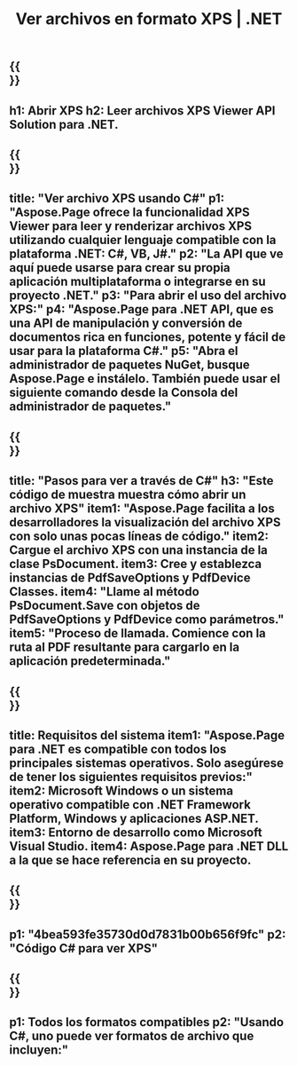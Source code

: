 ﻿---
translation: true
template: /_templates/_viewer-child-net.md
title: Ver archivos en formato XPS | .NET
weight: 170
url: /net/viewer/xps/
description: Abrir para ver archivos XPS. Código fuente de C# para cargar, representar y mostrar documentos XPS en la plataforma .NET Framework, Windows y aplicaciones ASP.NET.
informat: XPS
otherformats: EPS PS
---

{{<section banner>}}
---
h1: Abrir XPS
h2: Leer archivos XPS Viewer API Solution para .NET.
---

{{<section overview>}}
---
title: "Ver archivo XPS usando C#"
p1: "Aspose.Page ofrece la funcionalidad XPS Viewer para leer y renderizar archivos XPS utilizando cualquier lenguaje compatible con la plataforma .NET: C#, VB, J#."
p2: "La API que ve aquí puede usarse para crear su propia aplicación multiplataforma o integrarse en su proyecto .NET."
p3: "Para abrir el uso del archivo XPS:"
p4: "Aspose.Page para .NET API, que es una API de manipulación y conversión de documentos rica en funciones, potente y fácil de usar para la plataforma C#."
p5: "Abra el administrador de paquetes NuGet, busque Aspose.Page e instálelo. También puede usar el siguiente comando desde la Consola del administrador de paquetes."
---

{{<section feature1>}}
---
title: "Pasos para ver a través de C#"
h3: "Este código de muestra muestra cómo abrir un archivo XPS"
item1: "Aspose.Page facilita a los desarrolladores la visualización del archivo XPS con solo unas pocas líneas de código."
item2: Cargue el archivo XPS con una instancia de la clase PsDocument.
item3: Cree y establezca instancias de PdfSaveOptions y PdfDevice Classes.
item4: "Llame al método PsDocument.Save con objetos de PdfSaveOptions y PdfDevice como parámetros."
item5: "Proceso de llamada. Comience con la ruta al PDF resultante para cargarlo en la aplicación predeterminada."
---

{{<section feature2>}}
---
title: Requisitos del sistema
item1: "Aspose.Page para .NET es compatible con todos los principales sistemas operativos. Solo asegúrese de tener los siguientes requisitos previos:"
item2: Microsoft Windows o un sistema operativo compatible con .NET Framework Platform, Windows y aplicaciones ASP.NET.
item3: Entorno de desarrollo como Microsoft Visual Studio.
item4: Aspose.Page para .NET DLL a la que se hace referencia en su proyecto.
---

{{<section gist>}}
---
p1: "4bea593fe35730d0d7831b00b656f9fc"
p2: "Código C# para ver XPS"
---

{{<section otherformats>}}
---
p1: Todos los formatos compatibles
p2: "Usando C#, uno puede ver formatos de archivo que incluyen:"
---

